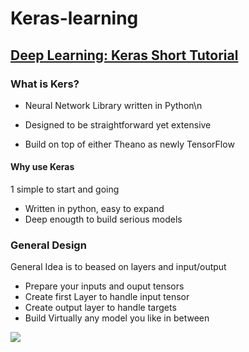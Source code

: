 # Keras-learning

## [Deep Learning: Keras Short Tutorial](https://www.youtube.com/watch?v=Tp3SaRbql4k)

### What is Kers?

- Neural Network Library written in Python\n

- Designed to be straightforward yet extensive

- Build on top of either Theano as newly TensorFlow

#### Why use Keras

1 simple to start and going

* Written in python, easy to expand
* Deep enougth to build serious models

### General Design
General Idea is to beased on layers and input/output
- Prepare your inputs and ouput tensors
- Create first Layer to handle input tensor
- Create output layer to handle targets
- Build Virtually any model you like in between


![](Keras-learning/Capture.PNG)
